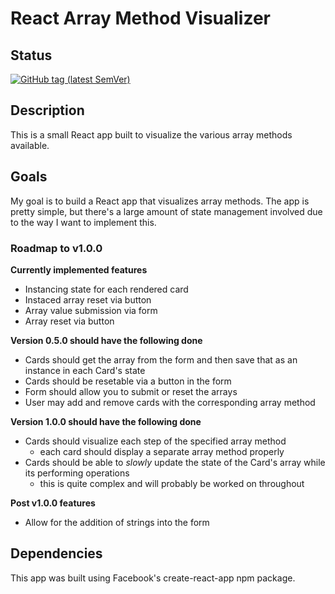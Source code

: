 # React Array Method Visualizer

## Status

[![GitHub tag (latest SemVer)](https://img.shields.io/github/tag/wilsonj806/react-array-method-visualizer.svg)](https://github.com/wilsonj806/react-array-method-visualizer)

## Description

This is a small React app built to visualize the various array methods available.

## Goals

My goal is to build a React app that visualizes array methods. The app is pretty simple, but there's a large amount of state management involved due to the way I want to implement this.

### Roadmap to v1.0.0

**Currently implemented features**
- Instancing state for each rendered card
- Instaced array reset via button
- Array value submission via form
- Array reset via button

**Version 0.5.0 should have the following done**
- Cards should get the array from the form and then save that as an instance in each Card's state
- Cards should be resetable via a button in the form
- Form should allow you to submit or reset the arrays
- User may add and remove cards with the corresponding array method

**Version 1.0.0 should have the following done**
- Cards should visualize each step of the specified array method
  - each card should display a separate array method properly
- Cards should be able to *slowly* update the state of the Card's array while its performing operations
  - this is quite complex and will probably be worked on throughout

**Post v1.0.0 features**
- Allow for the addition of strings into the form

## Dependencies

This app was built using Facebook's create-react-app npm package.
